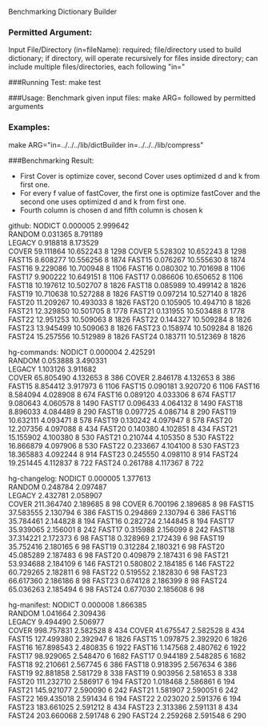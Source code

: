 Benchmarking Dictionary Builder

### Permitted Argument:
Input File/Directory (in=fileName): required; file/directory used to build dictionary; if directory, will operate recursively for files inside directory; can include multiple files/directories, each following "in="

###Running Test:
make test

###Usage:
Benchmark given input files: make ARG= followed by permitted arguments

### Examples:
make ARG="in=../../../lib/dictBuilder in=../../../lib/compress"

###Benchmarking Result:
- First Cover is optimize cover, second Cover uses optimized d and k from first one.
- For every f value of fastCover, the first one is optimize fastCover and the second one uses optimized d and k from first one.
- Fourth column is chosen d and fifth column is chosen k

github:
NODICT       0.000005       2.999642        
RANDOM       0.031365       8.791189        
LEGACY       0.918818       8.173529        
COVER       59.111864       10.652243        8          1298
COVER       5.528302       10.652243        8          1298
FAST15       8.608277       10.556256        8          1874
FAST15       0.076267       10.555630        8          1874
FAST16       9.229086       10.700948        8          1106
FAST16       0.080302       10.701698        8          1106
FAST17       9.900222       10.649151        8          1106
FAST17       0.086606       10.650652        8          1106
FAST18       10.197612       10.502707        8          1826
FAST18       0.085989       10.499142        8          1826
FAST19       10.710638       10.527288        8          1826
FAST19       0.097214       10.527140        8          1826
FAST20       11.209267       10.493033        8          1826
FAST20       0.105905       10.494710        8          1826
FAST21       12.329850       10.501705        8          1778
FAST21       0.131955       10.503488        8          1778
FAST22       12.951253       10.509063        8          1826
FAST22       0.144327       10.509284        8          1826
FAST23       13.945499       10.509063        8          1826
FAST23       0.158974       10.509284        8          1826
FAST24       15.257556       10.512989        8          1826
FAST24       0.183711       10.512369        8          1826

hg-commands:
NODICT       0.000004       2.425291        
RANDOM       0.053888       3.490331        
LEGACY       1.103126       3.911682        
COVER       65.805490       4.132653        8          386
COVER       2.846178       4.132653        8          386
FAST15       8.854412       3.917973        6          1106
FAST15       0.090181       3.920720        6          1106
FAST16       8.584094       4.028908        8          674
FAST16       0.089120       4.033306        8          674
FAST17       9.080643       4.060578        8          1490
FAST17       0.096433       4.064132        8          1490
FAST18       8.896033       4.084489        8          290
FAST18       0.097725       4.086714        8          290
FAST19       10.632111       4.093471        8          578
FAST19       0.130242       4.097947        8          578
FAST20       12.207356       4.097088        8          434
FAST20       0.140380       4.102851        8          434
FAST21       15.155902       4.100380        8          530
FAST21       0.210744       4.105350        8          530
FAST22       16.866879       4.097906        8          530
FAST22       0.233667       4.104100        8          530
FAST23       18.365883       4.092244        8          914
FAST23       0.245550       4.098110        8          914
FAST24       19.251445       4.112837        8          722
FAST24       0.261788       4.117367        8          722

hg-changelog:
NODICT       0.000005       1.377613        
RANDOM       0.248784       2.097487        
LEGACY       2.432781       2.058907        
COVER       211.364740       2.189685        8          98
COVER       6.700196       2.189685        8          98
FAST15       37.583555       2.130794        6          386
FAST15       0.294869       2.130794        6          386
FAST16       35.784461       2.144828        8          194
FAST16       0.282724       2.144845        8          194
FAST17       35.939065       2.156001        8          242
FAST17       0.315988       2.156099        8          242
FAST18       37.314221       2.172373        6          98
FAST18       0.328969       2.172439        6          98
FAST19       35.752416       2.180165        6          98
FAST19       0.312284       2.180321        6          98
FAST20       45.085289       2.187483        6          98
FAST20       0.409879       2.187431        6          98
FAST21       53.934688       2.184109        6          146
FAST21       0.580802       2.184185        6          146
FAST22       60.729265       2.182811        6          98
FAST22       0.519552       2.182830        6          98
FAST23       66.617360       2.186186        8          98
FAST23       0.674128       2.186399        8          98
FAST24       65.036263       2.185494        6          98
FAST24       0.677030       2.185608        6          98

hg-manifest:
NODICT       0.000008       1.866385        
RANDOM       1.041664       2.309436        
LEGACY       9.494490       2.506977        
COVER       998.757831       2.582528        8          434
COVER       41.675547       2.582528        8          434
FAST15       127.499380       2.392947        6          1826
FAST15       1.097875       2.392920        6          1826
FAST16       167.898543       2.480835        6          1922
FAST16       1.147568       2.480762        6          1922
FAST17       98.929065       2.548470        6          1682
FAST17       0.944189       2.548285        6          1682
FAST18       92.210661       2.567745        6          386
FAST18       0.918395       2.567634        6          386
FAST19       92.881858       2.581729        8          338
FAST19       0.903956       2.581653        8          338
FAST20       111.232710       2.586917        6          194
FAST20       1.018468       2.586861        6          194
FAST21       145.921077       2.590090        6          242
FAST21       1.581907       2.590051        6          242
FAST22       169.435018       2.591434        6          194
FAST22       2.023020       2.591376        6          194
FAST23       183.661025       2.591212        8          434
FAST23       2.313386       2.591131        8          434
FAST24       203.660068       2.591748        6          290
FAST24       2.259268       2.591548        6          290
